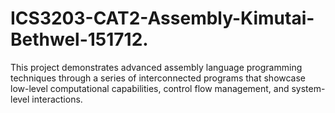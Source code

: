 # ICS3203-CAT2-Assembly-Kimutai-Bethwel-151712.
This project demonstrates advanced assembly language programming techniques through a series of interconnected programs that showcase low-level computational capabilities, control flow management, and system-level interactions.

